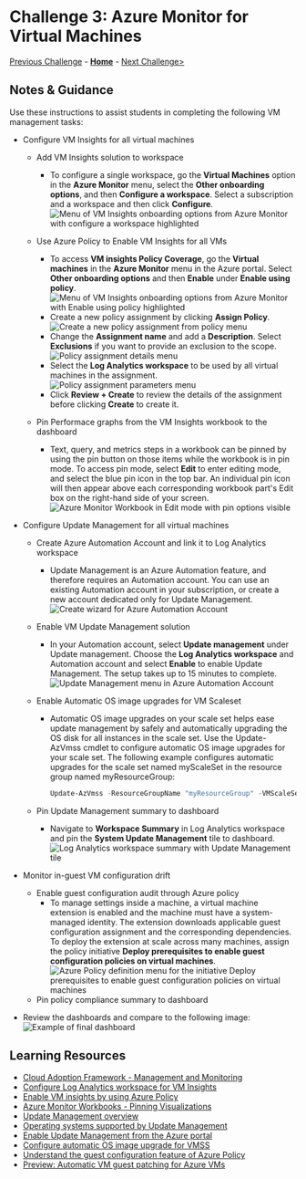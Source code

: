 # Challenge 3: Azure Monitor for Virtual Machines

[Previous Challenge](./02-Monitoring-Basics-And-Dashboards.md) - **[Home](../README.md)** - [Next Challenge>](./04-Azure-Monitor-For-Applications.md)

## Notes & Guidance

Use these instructions to assist students in completing the following VM management tasks:

- Configure VM Insights for all virtual machines
  - Add VM Insights solution to workspace
    - To configure a single workspace, go the **Virtual Machines** option in the **Azure Monitor** menu, select the **Other onboarding options**, and then **Configure a workspace**. Select a subscription and a workspace and then click **Configure**.
  ![Menu of VM Insights onboarding options from Azure Monitor with configure a workspace highlighted](../Images/03-02-Add-VM-Insights-To-Workspace.png)

  - Use Azure Policy to Enable VM Insights for all VMs
    - To access **VM insights Policy Coverage**, go the **Virtual machines** in the **Azure Monitor** menu in the Azure portal. Select **Other onboarding options** and then **Enable** under **Enable using policy**.
  ![Menu of VM Insights onboarding options from Azure Monitor with Enable using policy highlighted](../Images/03-03-Enable-VM-Insights-using-Azure-Policy.png)
    - Create a new policy assignment by clicking **Assign Policy**.
  ![Create a new policy assignment from policy menu](..\Images\03-04-Create-Policy-Assignment.png)
    - Change the **Assignment name** and add a **Description**. Select **Exclusions** if you want to provide an exclusion to the scope.
  ![Policy assignment details menu](..\Images\03-05-Azure-Policy-Assignment-Details.png)
    - Select the **Log Analytics workspace** to be used by all virtual machines in the assignment.
  ![Policy assignment parameters menu](..\Images\03-06-Azure-Policy-Assignment-Parameters.png)
    - Click **Review + Create** to review the details of the assignment before clicking **Create** to create it.

  - Pin Performace graphs from the VM Insights workbook to the dashboard
    - Text, query, and metrics steps in a workbook can be pinned by using the pin button on those items while the workbook is in pin mode. To access pin mode, select **Edit** to enter editing mode, and select the blue pin icon in the top bar. An individual pin icon will then appear above each corresponding workbook part's Edit box on the right-hand side of your screen.
    ![Azure Monitor Workbook in Edit mode with pin options visible](..\Images\03-07-Pin-Workbook-Visualizations.png)

- Configure Update Management for all virtual machines
  - Create Azure Automation Account and link it to Log Analytics workspace
    - Update Management is an Azure Automation feature, and therefore requires an Automation account. You can use an existing Automation account in your subscription, or create a new account dedicated only for Update Management.
    ![Create wizard for Azure Automation Account](..\Images\03-08-Create-Automation-Account.png)
  - Enable VM Update Management solution
    - In your Automation account, select **Update management** under Update management. Choose the **Log Analytics workspace** and Automation account and select **Enable** to enable Update Management. The setup takes up to 15 minutes to complete.
    ![Update Management menu in Azure Automation Account](..\Images\03-09-Enable-Update-Management.png)
  - Enable Automatic OS image upgrades for VM Scaleset
    - Automatic OS image upgrades on your scale set helps ease update management by safely and automatically upgrading the OS disk for all instances in the scale set. Use the Update-AzVmss cmdlet to configure automatic OS image upgrades for your scale set. The following example configures automatic upgrades for the scale set named myScaleSet in the resource group named myResourceGroup:

        ```powershell
        Update-AzVmss -ResourceGroupName "myResourceGroup" -VMScaleSetName "myScaleSet" -AutomaticOSUpgrade $true
        ```

  - Pin Update Management summary to dashboard
    - Navigate to **Workspace Summary** in Log Analytics workspace and pin the **System Update Management** tile to dashboard.
  ![Log Analytics workspace summary with Update Management tile](..\Images\03-10-Pin-Update-Management-Solution-Tile.PNG)

- Monitor in-guest VM configuration drift
  - Enable guest configuration audit through Azure policy
    - To manage settings inside a machine, a virtual machine extension is enabled and the machine must have a system-managed identity. The extension downloads applicable guest configuration assignment and the corresponding dependencies. To deploy the extension at scale across many machines, assign the policy initiative **Deploy prerequisites to enable guest configuration policies on virtual machines**.
    ![Azure Policy definition menu for the initiative Deploy prerequisites to enable guest configuration policies on virtual machines](..\Images\03-11-Guest-Config-Policy-Definition.png)
  - Pin policy compliance summary to dashboard

- Review the dashboards and compare to the following image:
![Example of final dashboard](..\Images\03-01-Final-Dashboard.png)

## Learning Resources

- [Cloud Adoption Framework - Management and Monitoring](https://docs.microsoft.com/en-us/azure/cloud-adoption-framework/ready/enterprise-scale/management-and-monitoring)
- [Configure Log Analytics workspace for VM Insights](https://docs.microsoft.com/en-us/azure/azure-monitor/vm/vminsights-configure-workspace?tabs=CLI#add-vminsights-solution-to-workspace)
- [Enable VM insights by using Azure Policy](https://docs.microsoft.com/en-us/azure/azure-monitor/vm/vminsights-enable-policy)
- [Azure Monitor Workbooks - Pinning Visualizations](https://docs.microsoft.com/en-us/azure/azure-monitor/visualize/workbooks-overview#pinning-visualizations)
- [Update Management overview](https://docs.microsoft.com/en-us/azure/automation/update-management/overview)
- [Operating systems supported by Update Management](https://docs.microsoft.com/en-Us/azure/automation/update-management/operating-system-requirements#:~:text=Update%20Management%20does%20not%20support%20safely%20automating%20update,managing%20OS%20image%20upgrades%20on%20your%20scale%20set)
- [Enable Update Management from the Azure portal](https://docs.microsoft.com/en-us/azure/automation/update-management/enable-from-portal#enable-update-management)
- [Configure automatic OS image upgrade for VMSS](https://docs.microsoft.com/en-us/azure/virtual-machine-scale-sets/virtual-machine-scale-sets-automatic-upgrade)
- [Understand the guest configuration feature of Azure Policy](https://docs.microsoft.com/en-us/azure/governance/policy/concepts/guest-configuration)
- [Preview: Automatic VM guest patching for Azure VMs](https://docs.microsoft.com/en-us/azure/virtual-machines/automatic-vm-guest-patching)
